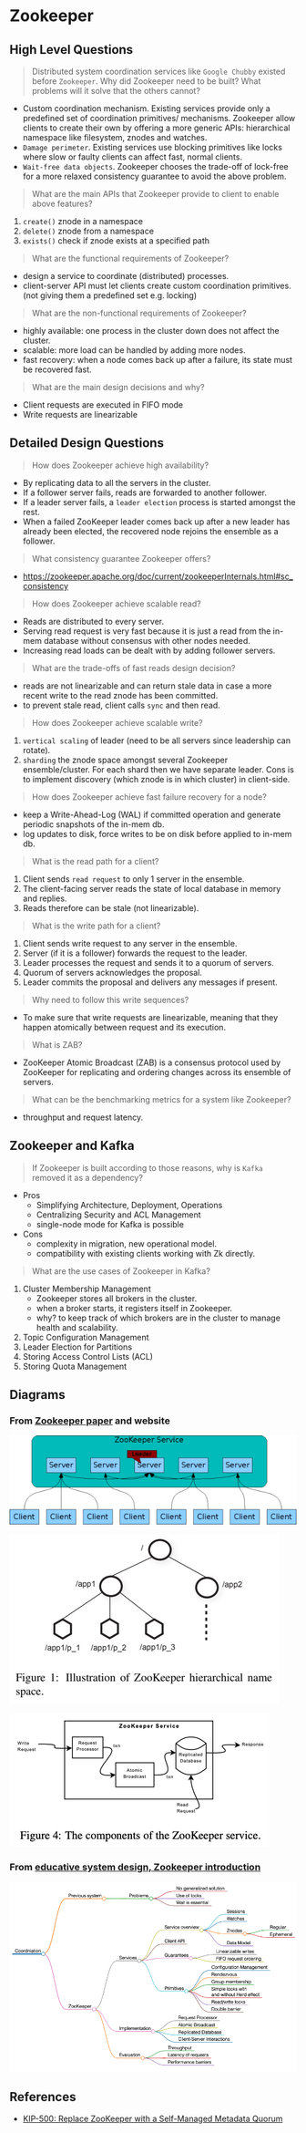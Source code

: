 # Zookeeper

## High Level Questions
> Distributed system coordination services like `Google Chubby` existed before `Zookeeper`. Why did Zookeeper need to be built? What problems will it solve that the others cannot?
- Custom coordination mechanism. Existing services provide only a predefined set of coordination primitives/ mechanisms. Zookeeper allow clients to create their own by offering a more generic APIs: hierarchical namespace like filesystem, znodes and watches.
- `Damage perimeter`. Existing services use blocking primitives like locks where slow or faulty clients can affect fast, normal clients.
- `Wait-free data objects`. Zookeeper chooses the trade-off of lock-free for a more relaxed consistency guarantee to avoid the above problem.


> What are the main APIs that Zookeeper provide to client to enable above features?
1. `create()` znode in a namespace
2. `delete()` znode from a namespace
3. `exists()` check if znode exists at a specified path

> What are the functional requirements of Zookeeper?
- design a service to coordinate (distributed) processes.
- client-server API must let clients create custom coordination primitives. (not giving them a predefined set e.g. locking)

> What are the non-functional requirements of Zookeeper?
- highly available: one process in the cluster down does not affect the cluster.
- scalable: more load can be handled by adding more nodes.
- fast recovery: when a node comes back up after a failure, its state must be recovered fast.

> What are the main design decisions and why?
- Client requests are executed in FIFO mode
- Write requests are linearizable


## Detailed Design Questions
> How does Zookeeper achieve high availability?
- By replicating data to all the servers in the cluster.
- If a follower server fails, reads are forwarded to another follower.
- If a leader server fails, a `leader election` process is started amongst the rest.
- When a failed ZooKeeper leader comes back up after a new leader has already been elected, the recovered node rejoins the ensemble as a follower.

> What consistency guarantee Zookeeper offers?
- https://zookeeper.apache.org/doc/current/zookeeperInternals.html#sc_consistency

> How does Zookeeper achieve scalable read?
- Reads are distributed to every server.
- Serving read request is very fast because it is just a read from the in-mem database without consensus with other nodes needed.
- Increasing read loads can be dealt with by adding follower servers.

> What are the trade-offs of fast reads design decision?
- reads are not linearizable and can return stale data in case a more recent write to the read znode has been committed.
- to prevent stale read, client calls `sync` and then read.

> How does Zookeeper achieve scalable write?
1. `vertical scaling` of leader (need to be all servers since leadership can rotate).
2. `sharding` the znode space amongst several Zookeeper ensemble/cluster. For each shard then we have separate leader. Cons is to implement discovery (which znode is in which cluster) in client-side.

> How does Zookeeper achieve fast failure recovery for a node?
- keep a Write-Ahead-Log (WAL) if committed operation and generate periodic snapshots of the in-mem db.
- log updates to disk, force writes to be on disk before applied to in-mem db.


> What is the read path for a client?
1. Client sends `read request` to only 1 server in the ensemble.
2. The client-facing server reads the state of local database in memory and replies.
3. Reads therefore can be stale (not linearizable).

> What is the write path for a client?
1. Client sends write request to any server in the ensemble.
2. Server (if it is a follower) forwards the request to the leader.
3. Leader processes the request and sends it to a quorum of servers.
4. Quorum of servers acknowledges the proposal.
5. Leader commits the proposal and delivers any messages if present.

> Why need to follow this write sequences?
- To make sure that write requests are linearizable, meaning that they happen atomically between request and its execution.

> What is ZAB?
- ZooKeeper Atomic Broadcast (ZAB) is a consensus protocol used by ZooKeeper for replicating and ordering changes across its ensemble of servers.

> What can be the benchmarking metrics for a system like Zookeeper?
- throughput and request latency.


## Zookeeper and Kafka
> If Zookeeper is built according to those reasons, why is `Kafka` removed it as a dependency?
- Pros
  - Simplifying Architecture, Deployment, Operations
  - Centralizing Security and ACL Management
  - single-node mode for Kafka is possible
- Cons
  - complexity in migration, new operational model.
  - compatibility with existing clients working with Zk directly.


> What are the use cases of Zookeeper in Kafka?
1. Cluster Membership Management
   - Zookeeper stores all brokers in the cluster.
   - when a broker starts, it registers itself in Zookeeper.
   - why? to keep track of which brokers are in the cluster to manage health and scalability.
2. Topic Configuration Management
3. Leader Election for Partitions
4. Storing Access Control Lists (ACL)
5. Storing Quota Management

##  Diagrams

### From [Zookeeper paper](https://www.usenix.org/legacy/event/atc10/tech/full_papers/Hunt.pdf) and website

![img.png](images/zk_cluster.png)

![img.png](images/zookepper_hierarchical_namespace.png)

![img_1.png](images/zookeeper_components.png)

### From [educative system design, Zookeeper introduction](https://www.educative.io/courses/grokking-the-principles-and-practices-of-advanced-system-design/introduction-to-zookeeper)

![img.png](images/zk_concept_map.png)


## References
- [KIP-500: Replace ZooKeeper with a Self-Managed Metadata Quorum](https://cwiki.apache.org/confluence/display/KAFKA/KIP-500%3A+Replace+ZooKeeper+with+a+Self-Managed+Metadata+Quorum)